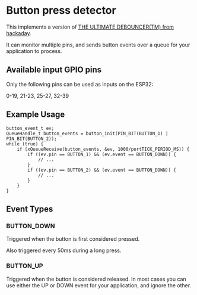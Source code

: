 # Button press detector

This implements a version of [THE ULTIMATE DEBOUNCER(TM) from hackaday](https://hackaday.com/2015/12/10/embed-with-elliot-debounce-your-noisy-buttons-part-ii/
).

It can monitor multiple pins, and sends button events over a queue for your application to process.

## Available input GPIO pins

Only the following pins can be used as inputs on the ESP32:

0-19, 21-23, 25-27, 32-39


## Example Usage

```
button_event_t ev;
QueueHandle_t button_events = button_init(PIN_BIT(BUTTON_1) | PIN_BIT(BUTTON_2));
while (true) {
    if (xQueueReceive(button_events, &ev, 1000/portTICK_PERIOD_MS)) {
        if ((ev.pin == BUTTON_1) && (ev.event == BUTTON_DOWN)) {
            // ...
        }
        if ((ev.pin == BUTTON_2) && (ev.event == BUTTON_DOWN)) {
            // ...
        }
    }
}
```

## Event Types

### BUTTON_DOWN

Triggered when the button is first considered pressed.

Also triggered every 50ms during a long press.

### BUTTON_UP

Triggered when the button is considered released. In most cases you can use either the UP or DOWN event for your application, and ignore the other.
